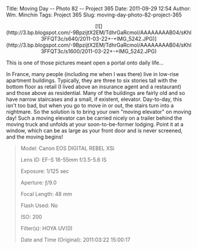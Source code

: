 Title: Moving Day -- Photo 82 -- Project 365
Date: 2011-09-29 12:54
Author: Wm. Minchin
Tags: Project 365
Slug: moving-day-photo-82-project-365

<div class="separator" style="clear: both; text-align: center;">

<p>
[![](http://3.bp.blogspot.com/-9BpzijtX2EM/TdhrGaRcmoI/AAAAAAAAB04/sKhl3FFQT3c/s640/2011-03-22+-+IMG_5242.JPG)](http://3.bp.blogspot.com/-9BpzijtX2EM/TdhrGaRcmoI/AAAAAAAAB04/sKhl3FFQT3c/s1600/2011-03-22+-+IMG_5242.JPG)

</div>

This is one of those pictures meant open a portal onto daily life...

In France, many people (including me when I was there) live in low-rise
apartment buildings. Typically, they are three to six stories tall with
the bottom floor as retail (I lived above an insurance agent and a
restaurant) and those above as residential. Many of the buildings are
fairly old and so have narrow staircases and a small, if existent,
elevator. Day-to-day, this isn't too bad, but when you go to move in or
out, the stairs turn into a nightmare. So the solution is to bring your
own "moving elevator" on moving day! Such a moving elevator can be
carried nicely on a trailer behind the moving truck and unfolds at your
soon-to-be-former lodging. Point it at a window, which can be as large
as your front door and is never screened, and the moving begins!

> 
> <span style="color: #666666;">Model: </span>Canon EOS DIGITAL REBEL
> XSi
>
> <span style="color: #666666;">Lens ID: </span>EF-S 18-55mm f/3.5-5.6
> IS
>
> <span style="color: #666666;">Exposure: </span>1/125 sec
>
> <span style="color: #666666;">Aperture: </span>ƒ/9.0
>
> <span style="color: #666666;">Focal Length: </span>48 mm
>
> <span style="color: #666666;">Flash Used: </span>No
>
> <span style="color: #666666;">ISO: </span>200
>
> <span style="color: #666666;">Filter(s): </span>HOYA UV(0)
>
> <p>
> <span style="color: #666666;">Date and Time
> (Original): </span>2011:03:22 15:00:17

